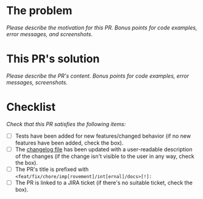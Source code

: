 # The problem

_Please describe the motivation for this PR. Bonus points for code examples, error messages, and screenshots._

# This PR's solution

_Please describe the PR's content. Bonus points for code examples, error messages, screenshots._

# Checklist

_Check that this PR satisfies the following items:_

- [ ] Tests have been added for new features/changed behavior (if no new features have been added, check the box).
- [ ] The [changelog file](CHANGELOG.md) has been updated with a user-readable description of the changes (if the change isn't visible to the user in any way, check the box).
- [ ] The PR's title is prefixed with `<feat/fix/chore/imp[rovement]/int[ernal]/docs>[!]:`
- [ ] The PR is linked to a JIRA ticket (if there's no suitable ticket, check the box).
